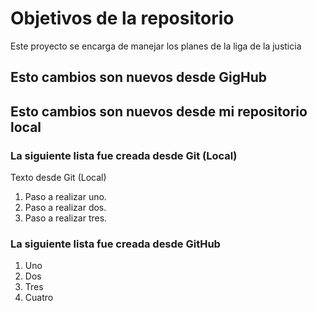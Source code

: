 # Objetivos de la repositorio

Este proyecto se encarga de manejar los planes de la liga de la justicia

## Esto cambios son nuevos desde GigHub

## Esto cambios son nuevos desde mi repositorio local

### La siguiente lista fue creada desde Git (Local)
Texto desde Git (Local)
1. Paso a realizar uno.
2. Paso a realizar dos.
3. Paso a realizar tres.

### La siguiente lista fue creada desde GitHub
1. Uno
2. Dos
3. Tres
4. Cuatro
